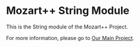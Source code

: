 Mozart++ String Module
====================

This is the String module of the Mozart++ Project.

For more information, please go to [Our Main Project](https://github.com/libmozart/mozart).

